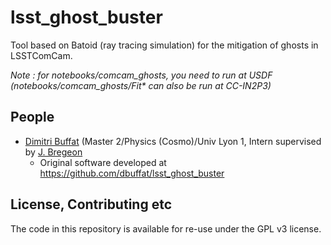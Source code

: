 # lsst_ghost_buster
Tool based on Batoid (ray tracing simulation) for the mitigation of ghosts in LSSTComCam.

*Note : for notebooks/comcam_ghosts, you need to run at USDF (notebooks/comcam_ghosts/Fit\* can also be run at CC-IN2P3)*

## People

* [Dimitri Buffat](https://github.com/dbuffat) (Master 2/Physics (Cosmo)/Univ Lyon 1, Intern supervised by [J. Bregeon](https://github.com/bregeon)
  * Original software developed at https://github.com/dbuffat/lsst_ghost_buster

## License, Contributing etc

The code in this repository is available for re-use under the GPL v3 license.
